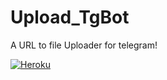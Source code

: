 # Upload_TgBot

A URL to file Uploader for telegram!

[![Heroku](https://www.herokucdn.com/deploy/button.svg)](https://heroku.com/deploy?template=https://github.com/DivideProjects/Upload_TgBot)
